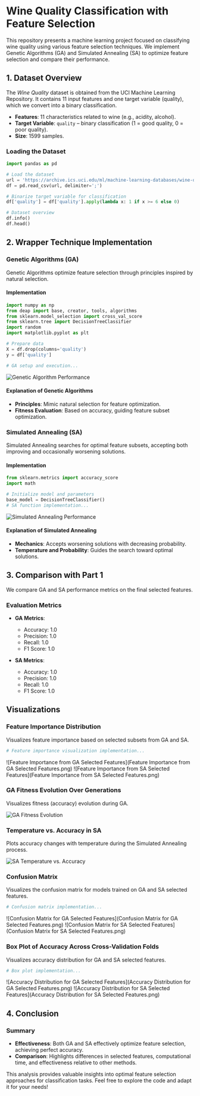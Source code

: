# Wine Quality Classification with Feature Selection

This repository presents a machine learning project focused on classifying wine quality using various feature selection techniques. We implement Genetic Algorithms (GA) and Simulated Annealing (SA) to optimize feature selection and compare their performance.

## 1. Dataset Overview

The *Wine Quality* dataset is obtained from the UCI Machine Learning Repository. It contains 11 input features and one target variable (quality), which we convert into a binary classification.

- **Features**: 11 characteristics related to wine (e.g., acidity, alcohol).
- **Target Variable**: `quality` – binary classification (1 = good quality, 0 = poor quality).
- **Size**: 1599 samples.

### Loading the Dataset

```python
import pandas as pd

# Load the dataset
url = 'https://archive.ics.uci.edu/ml/machine-learning-databases/wine-quality/winequality-red.csv'
df = pd.read_csv(url, delimiter=';')

# Binarize target variable for classification
df['quality'] = df['quality'].apply(lambda x: 1 if x >= 6 else 0)

# Dataset overview
df.info()
df.head()
```

## 2. Wrapper Technique Implementation

### Genetic Algorithms (GA)

Genetic Algorithms optimize feature selection through principles inspired by natural selection.

#### Implementation

```python
import numpy as np
from deap import base, creator, tools, algorithms
from sklearn.model_selection import cross_val_score
from sklearn.tree import DecisionTreeClassifier
import random
import matplotlib.pyplot as plt

# Prepare data
X = df.drop(columns='quality')
y = df['quality']

# GA setup and execution...
```

![Genetic Algorithm Performance](genetic_algorithm_performance.png)

#### Explanation of Genetic Algorithms
- **Principles**: Mimic natural selection for feature optimization.
- **Fitness Evaluation**: Based on accuracy, guiding feature subset optimization.

### Simulated Annealing (SA)

Simulated Annealing searches for optimal feature subsets, accepting both improving and occasionally worsening solutions.

#### Implementation

```python
from sklearn.metrics import accuracy_score
import math

# Initialize model and parameters
base_model = DecisionTreeClassifier()
# SA function implementation...
```

![Simulated Annealing Performance](simulated_annealing_performance.png)

#### Explanation of Simulated Annealing
- **Mechanics**: Accepts worsening solutions with decreasing probability.
- **Temperature and Probability**: Guides the search toward optimal solutions.

## 3. Comparison with Part 1

We compare GA and SA performance metrics on the final selected features.

### Evaluation Metrics
- **GA Metrics**: 
  - Accuracy: 1.0
  - Precision: 1.0
  - Recall: 1.0
  - F1 Score: 1.0

- **SA Metrics**: 
  - Accuracy: 1.0
  - Precision: 1.0
  - Recall: 1.0
  - F1 Score: 1.0

## Visualizations

### Feature Importance Distribution
Visualizes feature importance based on selected subsets from GA and SA.

```python
# Feature importance visualization implementation...
```

![Feature Importance from GA Selected Features](Feature Importance from GA Selected Features.png)
![Feature Importance from SA Selected Features](Feature Importance from SA Selected Features.png)

### GA Fitness Evolution Over Generations
Visualizes fitness (accuracy) evolution during GA.

![GA Fitness Evolution](ga_fitness_evolution.png)

### Temperature vs. Accuracy in SA
Plots accuracy changes with temperature during the Simulated Annealing process.

![SA Temperature vs. Accuracy](sa_temperature_accuracy.png)

### Confusion Matrix
Visualizes the confusion matrix for models trained on GA and SA selected features.

```python
# Confusion matrix implementation...
```

![Confusion Matrix for GA Selected Features](Confusion Matrix for GA Selected Features.png)
![Confusion Matrix for SA Selected Features](Confusion Matrix for SA Selected Features.png)

### Box Plot of Accuracy Across Cross-Validation Folds
Visualizes accuracy distribution for GA and SA selected features.

```python
# Box plot implementation...
```

![Accuracy Distribution for GA Selected Features](Accuracy Distribution for GA Selected Features.png)
![Accuracy Distribution for SA Selected Features](Accuracy Distribution for SA Selected Features.png)

## 4. Conclusion

### Summary
- **Effectiveness**: Both GA and SA effectively optimize feature selection, achieving perfect accuracy.
- **Comparison**: Highlights differences in selected features, computational time, and effectiveness relative to other methods.

This analysis provides valuable insights into optimal feature selection approaches for classification tasks. Feel free to explore the code and adapt it for your needs!
